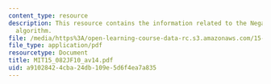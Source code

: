 ```yaml
---
content_type: resource
description: This resource contains the information related to the Negative cycle
  algorithm.
file: /media/https%3A/open-learning-course-data-rc.s3.amazonaws.com/15-082j-network-optimization-fall-2010/a91028424cba24db109e5d6f4ea7a835_MIT15_082JF10_av14.pdf
file_type: application/pdf
resourcetype: Document
title: MIT15_082JF10_av14.pdf
uid: a9102842-4cba-24db-109e-5d6f4ea7a835
---
```

